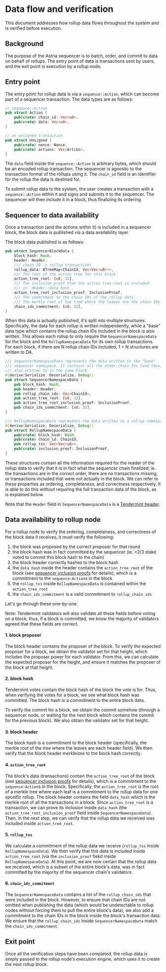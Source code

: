 # Data flow and verification

This document addresses how rollup data flows throughout the system and is verified before execution.

## Background

The purpose of the Astria sequencer is to batch, order, and commit to data on behalf of rollups. The entry point of data is transactions sent by users, and the exit point is execution by a rollup node.

## Entry point

The entry point for rollup data is via a `sequence::Action`, which can become part of a sequencer transaction. The data types are as follows:

```rust
// sequence::Action
pub struct Action {
    pub(crate) chain_id: Vec<u8>,
    pub(crate) data: Vec<u8>,
}
```

```rust
// an unsigned transaction
pub struct Unsigned {
    pub(crate) nonce: Nonce,
    pub(crate) actions: Vec<Action>,
}
```

The `data` field inside the `sequence::Action` is arbitrary bytes, which should be an encoded rollup transaction. The sequencer is agnostic to the transaction format of the rollups using it. The `chain_id` field is an identifier for the rollup the data is destined for. 

To submit rollup data to the system, the user creates a transaction with a `sequence::Action` within it and signs and submits it to the sequencer. The sequencer will then include it in a block, thus finalizing its ordering.

## Sequencer to data availability

Once a transaction (and the actions within it) is included in a sequencer block, the block data is published via a data availability layer.

The block data published is as follows:
```rust
pub struct SequencerBlockData {
    block_hash: Hash,
    header: Header,
    /// chain ID -> rollup transactions
    rollup_data: BTreeMap<ChainId, Vec<Vec<u8>>>,
    /// The root of the action tree for this block.
    action_tree_root: [u8; 32],
    /// The inclusion proof that the action tree root is included
    /// in `Header::data_hash`.
    action_tree_root_inclusion_proof: InclusionProof,
    /// The commitment to the chain IDs of the rollup data.
    /// The merkle root of the tree where the leaves are the chain IDs.
    chain_ids_commitment: [u8; 32],
}
```

When this data is actually published, it's split into multiple structures. Specifically, the data for each rollup is written independently, while a "base" data type which contains the rollup chain IDs  included in the block is also written. This allows each rollup to only require the `SequencerNamespaceData` for the block and the `RollupNamespaceData` for its own rollup transactions. For each block, if there are N rollup chain IDs included, 1 + N structures are written to DA. 


```rust
/// SequencerNamespaceData represents the data written to the "base"
/// sequencer namespace. It contains all the other chain IDs (and thus, namespaces) that were
/// also written to in the same block.
#[derive(Serialize, Deserialize, Debug)]
pub struct SequencerNamespaceData {
    pub block_hash: Hash,
    pub header: Header,
    pub rollup_chain_ids: Vec<ChainId>,
    pub action_tree_root: [u8; 32],
    pub action_tree_root_inclusion_proof: InclusionProof,
    pub chain_ids_commitment: [u8; 32],
}
```

```rust
/// RollupNamespaceData represents the data written to a rollup namespace.
#[derive(Serialize, Deserialize, Debug)]
pub struct RollupNamespaceData {
    pub(crate) block_hash: Hash,
    pub(crate) chain_id: ChainId,
    pub rollup_txs: Vec<Vec<u8>>,
    pub(crate) inclusion_proof: InclusionProof,
}
```

These structures contain all the information required for the reader of the rollup data to verify that it is in fact what the sequencer chain finalized; ie. the transactions are in the correct order, there are no transactions missing, or transactions included that were not actually in the block. We can refer to these properties as ordering, completeness, and correctness respectively. It is able to do this *without* requiring the full transaction data of the block, as is explained below.

Note that the `Header` field in `SequencerNamespaceData` is a [Tendermint header](https://github.com/informalsystems/tendermint-rs/blob/4d81b67c28510db7d2d99ed62ebfa9fdf0e02141/tendermint/src/block/header.rs#L25).

## Data availability to rollup node

For a rollup node to verify the ordering, completeness, and correctness of the block data it receives, it must verify the following:

1. the block was proposed by the correct proposer for that round
2. the block hash was in fact committed by the sequencer (ie. >2/3 stake voted to commit this block hash to the chain)
3. the block header correctly hashes to the block hash
4. the `data_hash` inside the header contains the `action_tree_root` of the block (see [sequencer inclusion proofs](sequencer-inclusion-proofs.md) for details), which is a commitment to the `sequence:Action`s in the block
5. the `rollup_txs` inside `RollupNamespaceData` is contained within the `action_tree_root`
6. the `chain_ids_commitment` is a valid commitment to `rollup_chain_ids`

Let's go through these one-by-one. 

Note: Tendermint validators will also validate all these fields before voting on a block; thus, if a block is committed, we know the majority of validators agreed that these fields are correct.

#### 1. block proposer

The block header contains the proposer of the block. To verify the expected proposer for a block, we obtain the validator set for that height, which includes the proposer power for each validator. From this, we can calculate the expected proposer for the height, and ensure it matches the proposer of the block at that height.

#### 2. block hash

Tendermint votes contain the block hash of the block the vote is for. Thus, when verifying the votes for a block, we see what block hash was committed. The block hash is a commitment to the entire block data.

To verify the commit for a block, we obtain the commit somehow (through a sequencer node, or waiting for the next block which contains the commit for the previous block). We also obtain the validator set for that height. 

#### 3. block header

The block hash is a commitment to the block header (specifically, the merkle root of the tree where the leaves are each header field). We then verify that the block header merkleizes to the block hash correctly.

#### 4. `action_tree_root`

The block's data (transactions) contain the `action_tree_root` of the block (see [sequencer inclusion proofs](sequencer-inclusion-proofs.md) for details), which is a commitment to the `sequence:Action`s in the block. Specifically, the `action_tree_root` is the root of a merkle tree where each leaf is a commitment to the rollup data for one spceific rollup. The block header contains the field `data_hash` which is the merkle root of all the transactions in a block. Since `action_tree_root` is a transaction, we can prove its inclusion inside `data_hash` (the `action_tree_root_inclusion_proof` field inside `SequencerNamespaceData`). Then, in the next step, we can verify that the rollup data we received was included inside `action_tree_root`.

#### 5. `rollup_txs`

We calculate a commitment of the rollup data we receive (`rollup_txs` inside `RollupNamespaceData`). We then verify that this data is included inside `action_tree_root` (via the `inclusion_proof` fiekd inside `RollupNamespaceData`). At this point, we are now certain that the rollup data we received, which is a subset of the entire block's data, was in fact committed by the majority of the sequencer chain's validators.

#### 6. `chain_ids_commitment`

The `SequencerNamespaceData` contains a list of the `rollup_chain_ids` that were included in the block. However, to ensure that chain IDs are not omitted when publishing the data (which would be undetectable to rollup nodes without forcing them to pull the entire block's data), we also add a commitment to the chain IDs in the block inside the block's transaction data. We ensure that the `rollup_chain_ids` inside `SequencerNamespaceData` match the `chain_ids_commitment`.

## Exit point

Once all the verification steps have been completed, the rollup data is simply passed to the rollup node's execution engine, which uses it to create the next rollup block.

